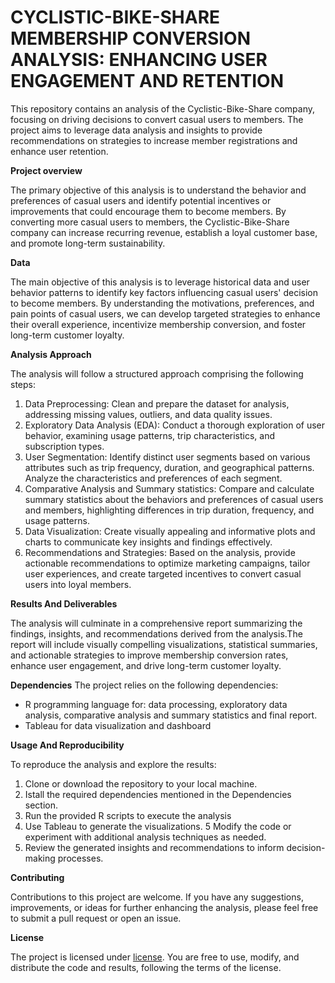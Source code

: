 # CYCLISTIC-BIKE-SHARE MEMBERSHIP CONVERSION ANALYSIS: ENHANCING USER ENGAGEMENT AND RETENTION

This repository contains an analysis of the Cyclistic-Bike-Share company, focusing on driving decisions to convert casual users to members. The project aims to leverage data analysis and insights to provide recommendations on strategies to increase member registrations and enhance user retention.

**Project overview**

The primary objective of this analysis is to understand the behavior and preferences of casual users and identify potential incentives or improvements that could encourage them to become members. By converting more casual users to members, the Cyclistic-Bike-Share company can increase recurring revenue, establish a loyal customer base, and promote long-term sustainability.

**Data**

The main objective of this analysis is to leverage historical data and user behavior patterns to identify key factors influencing casual users' decision to become members. By understanding the motivations, preferences, and pain points of casual users, we can develop targeted strategies to enhance their overall experience, incentivize membership conversion, and foster long-term customer loyalty.

**Analysis Approach**

The analysis will follow a structured approach comprising the following steps:
1. Data Preprocessing: Clean and prepare the dataset for analysis, addressing missing values, outliers, and data quality issues.
2. Exploratory Data Analysis (EDA): Conduct a thorough exploration of user behavior, examining usage patterns, trip characteristics, and subscription types.
3. User Segmentation: Identify distinct user segments based on various attributes such as trip frequency, duration, and geographical patterns. Analyze the characteristics and preferences of each segment.
4. Comparative Analysis and Summary statistics: Compare and calculate summary statistics about the behaviors and preferences of casual users and members, highlighting differences in trip duration, frequency, and usage patterns.
5. Data Visualization: Create visually appealing and informative plots and charts to communicate key insights and findings effectively.
6. Recommendations and Strategies: Based on the analysis, provide actionable recommendations to optimize marketing campaigns, tailor user experiences, and create targeted incentives to convert casual users into loyal members.

**Results And Deliverables** 

The analysis will culminate in a comprehensive report summarizing the findings, insights, and recommendations derived from the analysis.The report will include visually compelling visualizations, statistical summaries, and actionable strategies to improve membership conversion rates, enhance user engagement, and drive long-term customer loyalty.

**Dependencies**
The project relies on the following dependencies:
- R programming language for: data processing, exploratory data analysis, comparative analysis and summary statistics and final report.
- Tableau for data visualization and dashboard

**Usage And Reproducibility**

To reproduce the analysis and explore the results:
1. Clone or download the repository to your local machine.
2. Istall the required dependencies mentioned in the Dependencies section.
3. Run the provided R scripts to execute the analysis
4. Use Tableau to generate the visualizations.
5 Modify the code or experiment with additional analysis techniques as needed.
6. Review the generated insights and recommendations to inform decision-making processes.

**Contributing**

Contributions to this project are welcome. If you have any suggestions, improvements, or ideas for further enhancing the analysis, please feel free to submit a pull request or open an issue.

**License**

The project is licensed under [license](http://ride.divvybikes.com/data-license-agreement). You are free to use, modify, and distribute the code and results, following the terms of the license.
